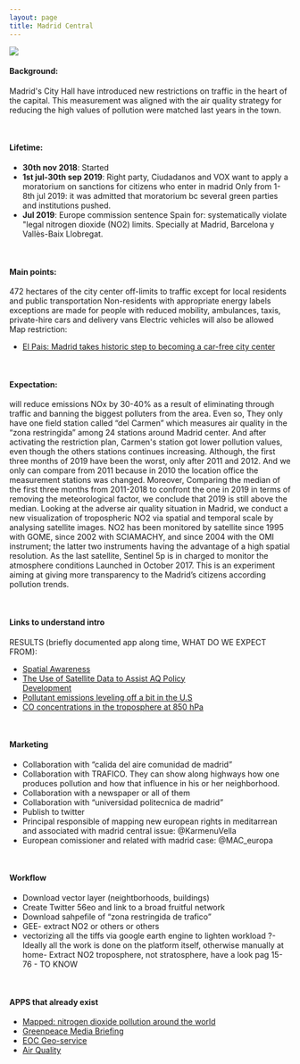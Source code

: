 ```yaml
---
layout: page
title: Madrid Central
---
```


![](https://56eo.github.io/assets/images/Madrid_Central.gif)

#### Background:

Madrid's City Hall have introduced new restrictions on traffic in the heart of the capital. This measurement was aligned with the air quality strategy for reducing the high values of pollution were matched last years in the town.

<br/>

#### Lifetime:
* **30th nov 2018**: Started
* **1st jul-30th sep 2019**: Right party, Ciudadanos and VOX want to apply a moratorium on sanctions  for citizens who enter in madrid
Only from 1-8th jul 2019: it was admitted that moratorium bc several green parties and institutions pushed.
* **Jul 2019**: Europe commission sentence Spain for: systematically violate "legal nitrogen dioxide (NO2) limits. Specially at Madrid, Barcelona y Vallès-Baix Llobregat.

<br/>

#### Main points:
472 hectares of the city center off-limits to traffic
except for local residents and public transportation
Non-residents with appropriate energy labels
exceptions are made for people with reduced mobility, ambulances, taxis, private-hire cars and delivery vans
Electric vehicles will also be allowed
Map restriction:
* [El Pais: Madrid takes historic step to becoming a car-free city center](https://elpais.com/elpais/2018/11/30/inenglish/1543565577_207058.amp.html)

<br/>

#### Expectation:
will reduce emissions NOx by 30-40% as a result of eliminating through traffic and banning the biggest polluters from the area.
Even so, They only have one field station called “del Carmen” which measures air quality in the “zona restringida” among 24 stations around Madrid center. And after activating the restriction plan, Carmen's station got lower pollution values, even though the others stations continues increasing.
Although, the first three months of 2019 have been the worst, only after 2011 and 2012. And we only can compare from 2011 because in 2010 the location office the measurement stations was changed.
Moreover, Comparing the median of the first three months from 2011-2018 to confront the one in 2019 in terms of removing the meteorological factor, we conclude that 2019 is still above the median.
Looking at the adverse air quality situation in Madrid, we conduct a new visualization of tropospheric NO2 via spatial and temporal scale by analysing satellite images.
NO2 has been monitored by satellite since 1995 with GOME, since 2002 with SCIAMACHY, and since 2004 with the OMI instrument; the latter two instruments having the advantage of a high spatial resolution. As the last satellite, Sentinel 5p is in charged to monitor the atmosphere conditions Launched in October 2017.
This is an experiment aiming at giving more transparency to the Madrid’s citizens according pollution trends.

<br/>

#### Links to understand intro

RESULTS (briefly documented app along time, WHAT DO WE EXPECT FROM):

* [Spatial Awareness](https://www.getrevue.co/profile/maps/issues/spatial-awareness-7-maps-spatial-newsletter-by-robin-hawkes-190525)
* [The	Use	of	Satellite	Data	to	Assist	AQ	Policy	
   Development](https://haqast.org/wp-content/uploads/sites/91/2019/02/4_Lee.pdf)
* [Pollutant emissions leveling off a bit in the U.S](https://visibleearth.nasa.gov/view.php?id=92215)
* [CO concentrations in the troposphere at 850 hPa](https://twitter.com/AntjeInness/status/1154697090490142721?s=19)

<br/>

#### Marketing

* Collaboration with “calida del aire comunidad de madrid”
* Collaboration with TRAFICO. They can show along highways how one produces pollution and how that influence in his or her neighborhood.
* Collaboration with a newspaper or all of them
* Collaboration with “universidad politecnica de madrid”
* Publish to twitter
* Principal responsible of mapping new european rights in meditarrean and associated with madrid central issue: @KarmenuVella
* European comissioner and related with madrid case: @MAC_europa

<br/>

#### Workflow
* Download vector layer (neightborhoods, buildings)
* Create Twitter 56eo and link to a broad fruitful network
* Download sahpefile of “zona restringida de trafico”
* GEE- extract NO2 or others or others
* vectorizing all the tiffs via google earth engine to lighten workload ?-Ideally all the work is done on the platform itself, otherwise manually at home-
Extract NO2 troposphere, not stratosphere, have a look pag 15-76 - TO KNOW

<br/>

#### APPS that already exist
* [Mapped: nitrogen dioxide pollution around the world](https://unearthed.greenpeace.org/2018/10/29/nitrogen-dioxide-no2-pollution-world-map/)
* [Greenpeace Media Briefing](https://www.greenpeace.org.au/research/new-satellite-data-reveals-worlds-largest-air-pollution-emission-hotspots-greenpeace-media-briefing/)
* [EOC Geo-service](https://geoservice.dlr.de/web/maps/s5p:tropomi:l3:daily)
* [Air Quality](https://earthdata.nasa.gov/earth-observation-data/near-real-time/hazards-and-disasters/air-quality)
